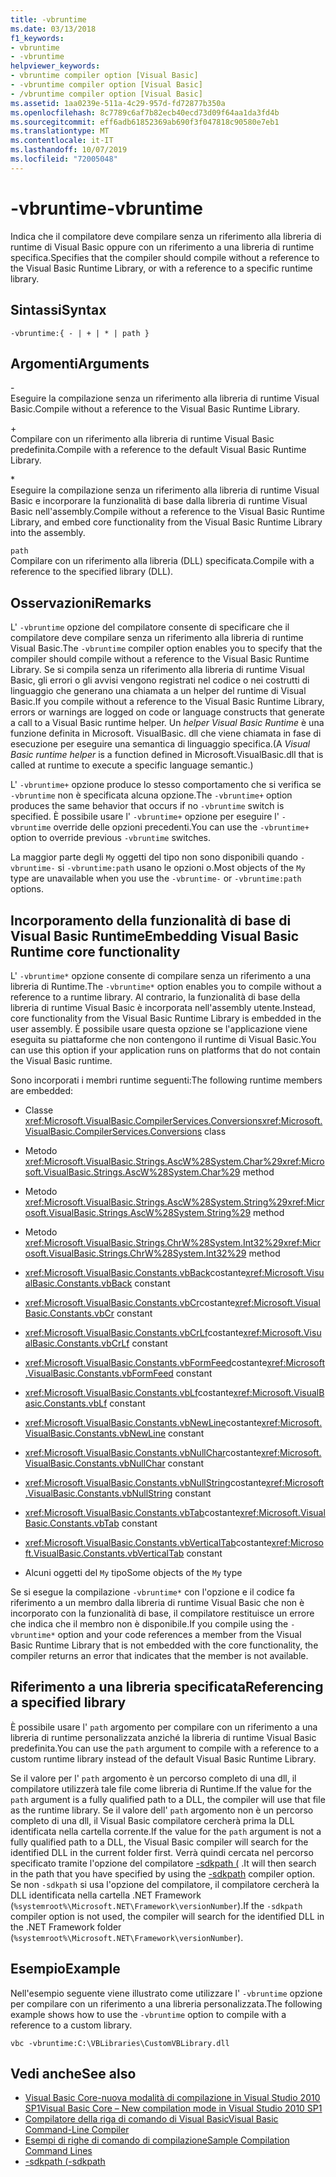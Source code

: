 ```yaml
---
title: -vbruntime
ms.date: 03/13/2018
f1_keywords:
- vbruntime
- -vbruntime
helpviewer_keywords:
- vbruntime compiler option [Visual Basic]
- -vbruntime compiler option [Visual Basic]
- /vbruntime compiler option [Visual Basic]
ms.assetid: 1aa0239e-511a-4c29-957d-fd72877b350a
ms.openlocfilehash: 8c7789c6af7b82ecb40ecd73d09f64aa1da3fd4b
ms.sourcegitcommit: eff6adb61852369ab690f3f047818c90580e7eb1
ms.translationtype: MT
ms.contentlocale: it-IT
ms.lasthandoff: 10/07/2019
ms.locfileid: "72005048"
---
```

# <a name="-vbruntime"></a><span data-ttu-id="35c9d-102">-vbruntime</span><span class="sxs-lookup"><span data-stu-id="35c9d-102">-vbruntime</span></span>
<span data-ttu-id="35c9d-103">Indica che il compilatore deve compilare senza un riferimento alla libreria di runtime di Visual Basic oppure con un riferimento a una libreria di runtime specifica.</span><span class="sxs-lookup"><span data-stu-id="35c9d-103">Specifies that the compiler should compile without a reference to the Visual Basic Runtime Library, or with a reference to a specific runtime library.</span></span>  
  
## <a name="syntax"></a><span data-ttu-id="35c9d-104">Sintassi</span><span class="sxs-lookup"><span data-stu-id="35c9d-104">Syntax</span></span>  
  
```console  
-vbruntime:{ - | + | * | path }  
```  
  
## <a name="arguments"></a><span data-ttu-id="35c9d-105">Argomenti</span><span class="sxs-lookup"><span data-stu-id="35c9d-105">Arguments</span></span>  
 \-  
 <span data-ttu-id="35c9d-106">Eseguire la compilazione senza un riferimento alla libreria di runtime Visual Basic.</span><span class="sxs-lookup"><span data-stu-id="35c9d-106">Compile without a reference to the Visual Basic Runtime Library.</span></span>  
  
 \+  
 <span data-ttu-id="35c9d-107">Compilare con un riferimento alla libreria di runtime Visual Basic predefinita.</span><span class="sxs-lookup"><span data-stu-id="35c9d-107">Compile with a reference to the default Visual Basic Runtime Library.</span></span>  
  
 \*  
 <span data-ttu-id="35c9d-108">Eseguire la compilazione senza un riferimento alla libreria di runtime Visual Basic e incorporare la funzionalità di base dalla libreria di runtime Visual Basic nell'assembly.</span><span class="sxs-lookup"><span data-stu-id="35c9d-108">Compile without a reference to the Visual Basic Runtime Library, and embed core functionality from the Visual Basic Runtime Library into the assembly.</span></span>  
  
 `path`  
 <span data-ttu-id="35c9d-109">Compilare con un riferimento alla libreria (DLL) specificata.</span><span class="sxs-lookup"><span data-stu-id="35c9d-109">Compile with a reference to the specified library (DLL).</span></span>  
  
## <a name="remarks"></a><span data-ttu-id="35c9d-110">Osservazioni</span><span class="sxs-lookup"><span data-stu-id="35c9d-110">Remarks</span></span>  
 <span data-ttu-id="35c9d-111">L' `-vbruntime` opzione del compilatore consente di specificare che il compilatore deve compilare senza un riferimento alla libreria di runtime Visual Basic.</span><span class="sxs-lookup"><span data-stu-id="35c9d-111">The `-vbruntime` compiler option enables you to specify that the compiler should compile without a reference to the Visual Basic Runtime Library.</span></span> <span data-ttu-id="35c9d-112">Se si compila senza un riferimento alla libreria di runtime Visual Basic, gli errori o gli avvisi vengono registrati nel codice o nei costrutti di linguaggio che generano una chiamata a un helper del runtime di Visual Basic.</span><span class="sxs-lookup"><span data-stu-id="35c9d-112">If you compile without a reference to the Visual Basic Runtime Library, errors or warnings are logged on code or language constructs that generate a call to a Visual Basic runtime helper.</span></span> <span data-ttu-id="35c9d-113">Un *helper Visual Basic Runtime* è una funzione definita in Microsoft. VisualBasic. dll che viene chiamata in fase di esecuzione per eseguire una semantica di linguaggio specifica.</span><span class="sxs-lookup"><span data-stu-id="35c9d-113">(A *Visual Basic runtime helper* is a function defined in Microsoft.VisualBasic.dll that is called at runtime to execute a specific language semantic.)</span></span>  
  
 <span data-ttu-id="35c9d-114">L' `-vbruntime+` opzione produce lo stesso comportamento che si verifica se `-vbruntime` non è specificata alcuna opzione.</span><span class="sxs-lookup"><span data-stu-id="35c9d-114">The `-vbruntime+` option produces the same behavior that occurs if no `-vbruntime` switch is specified.</span></span> <span data-ttu-id="35c9d-115">È possibile usare l' `-vbruntime+` opzione per eseguire l' `-vbruntime` override delle opzioni precedenti.</span><span class="sxs-lookup"><span data-stu-id="35c9d-115">You can use the `-vbruntime+` option to override previous `-vbruntime` switches.</span></span>  
  
 <span data-ttu-id="35c9d-116">La maggior parte degli `My` oggetti del tipo non sono disponibili quando `-vbruntime-` si `-vbruntime:path` usano le opzioni o.</span><span class="sxs-lookup"><span data-stu-id="35c9d-116">Most objects of the `My` type are unavailable when you use the `-vbruntime-` or `-vbruntime:path` options.</span></span>  
  
## <a name="embedding-visual-basic-runtime-core-functionality"></a><span data-ttu-id="35c9d-117">Incorporamento della funzionalità di base di Visual Basic Runtime</span><span class="sxs-lookup"><span data-stu-id="35c9d-117">Embedding Visual Basic Runtime core functionality</span></span>  
 <span data-ttu-id="35c9d-118">L' `-vbruntime*` opzione consente di compilare senza un riferimento a una libreria di Runtime.</span><span class="sxs-lookup"><span data-stu-id="35c9d-118">The `-vbruntime*` option enables you to compile without a reference to a runtime library.</span></span> <span data-ttu-id="35c9d-119">Al contrario, la funzionalità di base della libreria di runtime Visual Basic è incorporata nell'assembly utente.</span><span class="sxs-lookup"><span data-stu-id="35c9d-119">Instead, core functionality from the Visual Basic Runtime Library is embedded in the user assembly.</span></span> <span data-ttu-id="35c9d-120">È possibile usare questa opzione se l'applicazione viene eseguita su piattaforme che non contengono il runtime di Visual Basic.</span><span class="sxs-lookup"><span data-stu-id="35c9d-120">You can use this option if your application runs on platforms that do not contain the Visual Basic runtime.</span></span>  
  
 <span data-ttu-id="35c9d-121">Sono incorporati i membri runtime seguenti:</span><span class="sxs-lookup"><span data-stu-id="35c9d-121">The following runtime members are embedded:</span></span>  
  
- <span data-ttu-id="35c9d-122">Classe <xref:Microsoft.VisualBasic.CompilerServices.Conversions></span><span class="sxs-lookup"><span data-stu-id="35c9d-122"><xref:Microsoft.VisualBasic.CompilerServices.Conversions> class</span></span>  
  
- <span data-ttu-id="35c9d-123">Metodo <xref:Microsoft.VisualBasic.Strings.AscW%28System.Char%29></span><span class="sxs-lookup"><span data-stu-id="35c9d-123"><xref:Microsoft.VisualBasic.Strings.AscW%28System.Char%29> method</span></span>  
  
- <span data-ttu-id="35c9d-124">Metodo <xref:Microsoft.VisualBasic.Strings.AscW%28System.String%29></span><span class="sxs-lookup"><span data-stu-id="35c9d-124"><xref:Microsoft.VisualBasic.Strings.AscW%28System.String%29> method</span></span>  
  
- <span data-ttu-id="35c9d-125">Metodo <xref:Microsoft.VisualBasic.Strings.ChrW%28System.Int32%29></span><span class="sxs-lookup"><span data-stu-id="35c9d-125"><xref:Microsoft.VisualBasic.Strings.ChrW%28System.Int32%29> method</span></span>  
  
- <span data-ttu-id="35c9d-126"><xref:Microsoft.VisualBasic.Constants.vbBack>costante</span><span class="sxs-lookup"><span data-stu-id="35c9d-126"><xref:Microsoft.VisualBasic.Constants.vbBack> constant</span></span>  
  
- <span data-ttu-id="35c9d-127"><xref:Microsoft.VisualBasic.Constants.vbCr>costante</span><span class="sxs-lookup"><span data-stu-id="35c9d-127"><xref:Microsoft.VisualBasic.Constants.vbCr> constant</span></span>  
  
- <span data-ttu-id="35c9d-128"><xref:Microsoft.VisualBasic.Constants.vbCrLf>costante</span><span class="sxs-lookup"><span data-stu-id="35c9d-128"><xref:Microsoft.VisualBasic.Constants.vbCrLf> constant</span></span>  
  
- <span data-ttu-id="35c9d-129"><xref:Microsoft.VisualBasic.Constants.vbFormFeed>costante</span><span class="sxs-lookup"><span data-stu-id="35c9d-129"><xref:Microsoft.VisualBasic.Constants.vbFormFeed> constant</span></span>  
  
- <span data-ttu-id="35c9d-130"><xref:Microsoft.VisualBasic.Constants.vbLf>costante</span><span class="sxs-lookup"><span data-stu-id="35c9d-130"><xref:Microsoft.VisualBasic.Constants.vbLf> constant</span></span>  
  
- <span data-ttu-id="35c9d-131"><xref:Microsoft.VisualBasic.Constants.vbNewLine>costante</span><span class="sxs-lookup"><span data-stu-id="35c9d-131"><xref:Microsoft.VisualBasic.Constants.vbNewLine> constant</span></span>  
  
- <span data-ttu-id="35c9d-132"><xref:Microsoft.VisualBasic.Constants.vbNullChar>costante</span><span class="sxs-lookup"><span data-stu-id="35c9d-132"><xref:Microsoft.VisualBasic.Constants.vbNullChar> constant</span></span>  
  
- <span data-ttu-id="35c9d-133"><xref:Microsoft.VisualBasic.Constants.vbNullString>costante</span><span class="sxs-lookup"><span data-stu-id="35c9d-133"><xref:Microsoft.VisualBasic.Constants.vbNullString> constant</span></span>  
  
- <span data-ttu-id="35c9d-134"><xref:Microsoft.VisualBasic.Constants.vbTab>costante</span><span class="sxs-lookup"><span data-stu-id="35c9d-134"><xref:Microsoft.VisualBasic.Constants.vbTab> constant</span></span>  
  
- <span data-ttu-id="35c9d-135"><xref:Microsoft.VisualBasic.Constants.vbVerticalTab>costante</span><span class="sxs-lookup"><span data-stu-id="35c9d-135"><xref:Microsoft.VisualBasic.Constants.vbVerticalTab> constant</span></span>  
  
- <span data-ttu-id="35c9d-136">Alcuni oggetti del `My` tipo</span><span class="sxs-lookup"><span data-stu-id="35c9d-136">Some objects of the `My` type</span></span>  
  
 <span data-ttu-id="35c9d-137">Se si esegue la compilazione `-vbruntime*` con l'opzione e il codice fa riferimento a un membro dalla libreria di runtime Visual Basic che non è incorporato con la funzionalità di base, il compilatore restituisce un errore che indica che il membro non è disponibile.</span><span class="sxs-lookup"><span data-stu-id="35c9d-137">If you compile using the `-vbruntime*` option and your code references a member from the Visual Basic Runtime Library that is not embedded with the core functionality, the compiler returns an error that indicates that the member is not available.</span></span>  
  
## <a name="referencing-a-specified-library"></a><span data-ttu-id="35c9d-138">Riferimento a una libreria specificata</span><span class="sxs-lookup"><span data-stu-id="35c9d-138">Referencing a specified library</span></span>  
 <span data-ttu-id="35c9d-139">È possibile usare l' `path` argomento per compilare con un riferimento a una libreria di runtime personalizzata anziché la libreria di runtime Visual Basic predefinita.</span><span class="sxs-lookup"><span data-stu-id="35c9d-139">You can use the `path` argument to compile with a reference to a custom runtime library instead of the default Visual Basic Runtime Library.</span></span>  
  
 <span data-ttu-id="35c9d-140">Se il valore per l' `path` argomento è un percorso completo di una dll, il compilatore utilizzerà tale file come libreria di Runtime.</span><span class="sxs-lookup"><span data-stu-id="35c9d-140">If the value for the `path` argument is a fully qualified path to a DLL, the compiler will use that file as the runtime library.</span></span> <span data-ttu-id="35c9d-141">Se il valore dell' `path` argomento non è un percorso completo di una dll, il Visual Basic compilatore cercherà prima la DLL identificata nella cartella corrente.</span><span class="sxs-lookup"><span data-stu-id="35c9d-141">If the value for the `path` argument is not a fully qualified path to a DLL, the Visual Basic compiler will search for the identified DLL in the current folder first.</span></span> <span data-ttu-id="35c9d-142">Verrà quindi cercata nel percorso specificato tramite l'opzione del compilatore [-sdkpath (](../../../visual-basic/reference/command-line-compiler/sdkpath.md) .</span><span class="sxs-lookup"><span data-stu-id="35c9d-142">It will then search in the path that you have specified by using the [-sdkpath](../../../visual-basic/reference/command-line-compiler/sdkpath.md) compiler option.</span></span> <span data-ttu-id="35c9d-143">Se non `-sdkpath` si usa l'opzione del compilatore, il compilatore cercherà la DLL identificata nella cartella .NET Framework (`%systemroot%\Microsoft.NET\Framework\versionNumber`).</span><span class="sxs-lookup"><span data-stu-id="35c9d-143">If the `-sdkpath` compiler option is not used, the compiler will search for the identified DLL in the .NET Framework folder (`%systemroot%\Microsoft.NET\Framework\versionNumber`).</span></span>  
  
## <a name="example"></a><span data-ttu-id="35c9d-144">Esempio</span><span class="sxs-lookup"><span data-stu-id="35c9d-144">Example</span></span>  
 <span data-ttu-id="35c9d-145">Nell'esempio seguente viene illustrato come utilizzare l' `-vbruntime` opzione per compilare con un riferimento a una libreria personalizzata.</span><span class="sxs-lookup"><span data-stu-id="35c9d-145">The following example shows how to use the `-vbruntime` option to compile with a reference to a custom library.</span></span>  
  
```console
vbc -vbruntime:C:\VBLibraries\CustomVBLibrary.dll  
```  
  
## <a name="see-also"></a><span data-ttu-id="35c9d-146">Vedi anche</span><span class="sxs-lookup"><span data-stu-id="35c9d-146">See also</span></span>

- [<span data-ttu-id="35c9d-147">Visual Basic Core-nuova modalità di compilazione in Visual Studio 2010 SP1</span><span class="sxs-lookup"><span data-stu-id="35c9d-147">Visual Basic Core – New compilation mode in Visual Studio 2010 SP1</span></span>](https://devblogs.microsoft.com/vbteam/vb-core-new-compilation-mode-in-visual-studio-2010-sp1/)
- [<span data-ttu-id="35c9d-148">Compilatore della riga di comando di Visual Basic</span><span class="sxs-lookup"><span data-stu-id="35c9d-148">Visual Basic Command-Line Compiler</span></span>](../../../visual-basic/reference/command-line-compiler/index.md)
- [<span data-ttu-id="35c9d-149">Esempi di righe di comando di compilazione</span><span class="sxs-lookup"><span data-stu-id="35c9d-149">Sample Compilation Command Lines</span></span>](../../../visual-basic/reference/command-line-compiler/sample-compilation-command-lines.md)
- [<span data-ttu-id="35c9d-150">-sdkpath (</span><span class="sxs-lookup"><span data-stu-id="35c9d-150">-sdkpath</span></span>](../../../visual-basic/reference/command-line-compiler/sdkpath.md)
